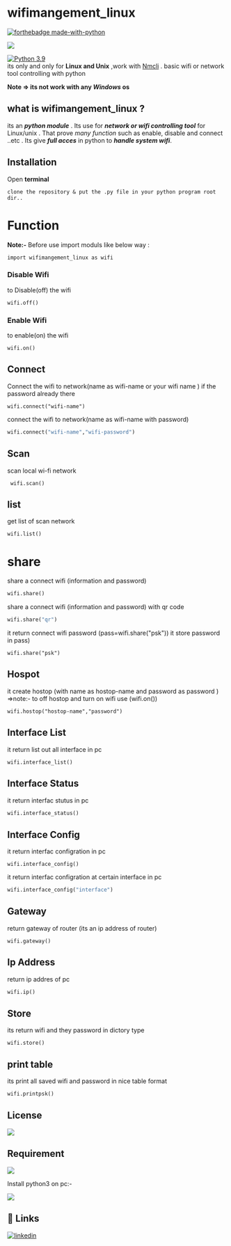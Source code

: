 # wifimangement_linux

[![forthebadge made-with-python](http://ForTheBadge.com/images/badges/made-with-python.svg)](https://www.python.org/)                 

![](https://img.shields.io/badge/Linux-FCC624?style=for-the-badge&logo=linux&logoColor=black)

[![Python 3.9](https://img.shields.io/badge/python-3.11-blue.svg)](https://www.python.org/downloads/release/python-360/)   
its only and only for **Linux and Unix** ,work with [Nmcli](https://access.redhat.com/documentation/en-us/red_hat_enterprise_linux/7/html/networking_guide/sec-network_bridging_using_the_networkmanager_command_line_tool_nmcli0) .
basic wifi or network tool controlling with python

**Note => its not work with any _Windows_ os**
## what is wifimangement_linux ?
its an **_python module_** .
Its use for **_network or wifi controlling tool_** for  Linux/unix .
That prove  _many function_ such as enable, disable and connect ..etc .
Its give **_full acces_** in python to **_handle system wifi_**.

## Installation
Open **terminal**
```
clone the repository & put the .py file in your python program root dir..
```

# Function
**Note:-**   Before use import moduls like below way :
``` python3
import wifimangement_linux as wifi 
```
### Disable Wifi
to Disable(off) the wifi
``` python3
wifi.off()
```
### Enable Wifi
to enable(on) the wifi
``` python3
wifi.on()
```
## Connect

Connect the wifi to network(name as wifi-name or your wifi name ) if the password already there
```python3
wifi.connect("wifi-name")
```
connect the wifi to network(name as wifi-name with password) 
```python
wifi.connect("wifi-name","wifi-password")
```
## Scan
scan local wi-fi network
```python3
 wifi.scan()
```
## list
get list of scan network
```python3
wifi.list()
```
# share
share a connect wifi (information  and password)
```python
wifi.share()
```
share a connect wifi (information  and password) with qr code 
```python
wifi.share("qr")
```
it return connect wifi password (pass=wifi.share("psk")) it store password in pass)
```python3
wifi.share("psk")
```
## Hospot
it create hostop (with name as hostop-name and password as password ) =>note:- to off hostop and turn on wifi use (wifi.on())
```python3
wifi.hostop("hostop-name","password")
```
## Interface List
it return list out all  interface in pc 
```python3
wifi.interface_list()
```
## Interface Status
it return   interfac stutus  in pc 
``` python
wifi.interface_status()
```
## Interface Config
it return   interfac configration in pc 
```python3
wifi.interface_config()
```
it return   interfac configration at certain interface in pc 
```python
wifi.interface_config("interface")
```
## Gateway
return gateway of router (its an ip address of router)
```python3
wifi.gateway()
```
## Ip Address
return ip addres of pc
```python
wifi.ip()
```
## Store
its return wifi and they password in dictory type
```python3
wifi.store()
```
## print table 
its print all saved wifi and password in nice table format
```python
wifi.printpsk()
```
## License
[![](https://img.shields.io/github/license/prajwalkedari/wifi-password?style=plastic)]([https://github.com/prajwalkedari/wifimangement_linux/blob/main](https://github.com/DansDesigns/pynmcli_linux/edit/main)/LICENSE)
## Requirement

![](https://img.shields.io/badge/Python-3776AB?style=for-the-badge&logo=python&logoColor=white) 

Install python3 on pc:-

![](https://img.shields.io/badge/Linux-FCC624?style=for-the-badge&logo=linux&logoColor=black)

  
## 🔗 Links
[![linkedin](https://img.shields.io/badge/GitHub-100000?style=for-the-badge&logo=github&logoColor=white)](https://github.com/prajwalkedari/wifimangement_linux)
